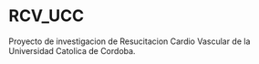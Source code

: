 # RCV_UCC
Proyecto de investigacion de Resucitacion Cardio Vascular de la Universidad Catolica de Cordoba.
